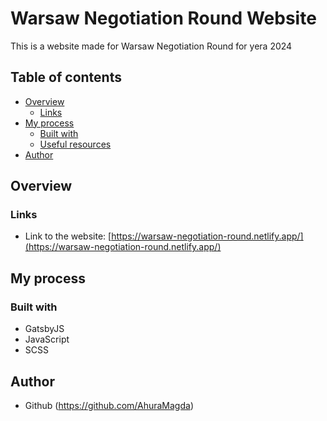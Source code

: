 # Warsaw Negotiation Round Website
This is a website made for Warsaw Negotiation Round for yera 2024

## Table of contents
- [Overview](#overview)
  - [Links](#links)
- [My process](#my-process)
  - [Built with](#built-with)
  - [Useful resources](#useful-resources)
- [Author](#author)


## Overview
### Links
- Link to the website: [https://warsaw-negotiation-round.netlify.app/](https://warsaw-negotiation-round.netlify.app/)
## My process
### Built with
- GatsbyJS
- JavaScript
- SCSS

## Author
- Github (https://github.com/AhuraMagda)
